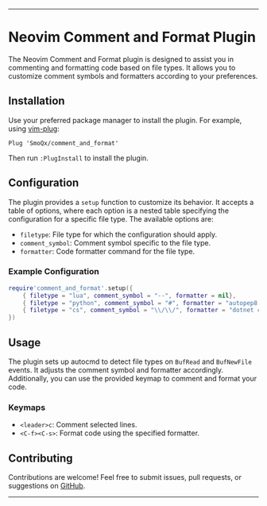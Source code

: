 
---

# Neovim Comment and Format Plugin

The Neovim Comment and Format plugin is designed to assist you in commenting and formatting code based on file types. It allows you to customize comment symbols and formatters according to your preferences.

## Installation

Use your preferred package manager to install the plugin. For example, using [vim-plug](https://github.com/junegunn/vim-plug):

```vim
Plug 'SmoQx/comment_and_format'
```

Then run `:PlugInstall` to install the plugin.

## Configuration

The plugin provides a `setup` function to customize its behavior. It accepts a table of options, where each option is a nested table specifying the configuration for a specific file type. The available options are:

- `filetype`: File type for which the configuration should apply.
- `comment_symbol`: Comment symbol specific to the file type.
- `formatter`: Code formatter command for the file type.

### Example Configuration

```lua
require'comment_and_format'.setup({
	{ filetype = "lua", comment_symbol = "--", formatter = nil},
	{ filetype = "python", comment_symbol = "#", formatter = "autopep8 -i %"},
	{ filetype = "cs", comment_symbol = "\\/\\/", formatter = "dotnet csharpier %"},
})
```

## Usage

The plugin sets up autocmd to detect file types on `BufRead` and `BufNewFile` events. It adjusts the comment symbol and formatter accordingly. Additionally, you can use the provided keymap to comment and format your code.

### Keymaps

- `<leader>c`: Comment selected lines.
- `<C-f><C-s>`: Format code using the specified formatter.

## Contributing

Contributions are welcome! Feel free to submit issues, pull requests, or suggestions on [GitHub](https://github.com/SmoQx/neovim-comment-and-format).

---
